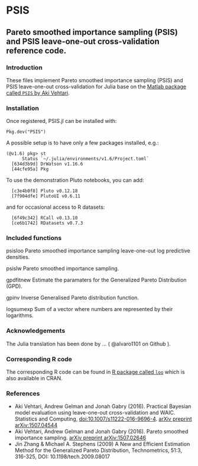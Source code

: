 # PSIS

## Pareto smoothed importance sampling (PSIS) and PSIS leave-one-out cross-validation reference code.

### Introduction

These files implement Pareto smoothed importance sampling (PSIS) and
PSIS leave-one-out cross-validation for Julia base on the [Matlab package called `PSIS` by Aki Vehtari](https://github.com/avehtari/PSIS.git).

### Installation

Once registered, PSIS.jl can be installed with:
```
Pkg.dev("PSIS")
```

A possible setup is to have only a few packages installed, e.g.:
```
(@v1.6) pkg> st
      Status `~/.julia/environments/v1.6/Project.toml`
  [634d3b9d] DrWatson v1.16.6
  [44cfe95a] Pkg
```

To use the demonstration Pluto notebooks, you can add:
```
  [c3e4b0f8] Pluto v0.12.18
  [7f904dfe] PlutoUI v0.6.11
```

and for occasional access to R datasets:
```
  [6f49c342] RCall v0.13.10
  [ce6b1742] RDatasets v0.7.3
```

### Included functions

psisloo
    Pareto smoothed importance sampling leave-one-out log predictive densities.

psislw
    Pareto smoothed importance sampling.

gpdfitnew
    Estimate the paramaters for the Generalized Pareto Distribution (GPD).

gpinv
    Inverse Generalised Pareto distribution function.

logsumexp
    Sum of a vector where numbers are represented by their logarithms.

### Acknowledgements

The Julia translation has been done by ... ( @alvaro1101 on Github ).

### Corresponding R code

The corresponding R code can be found in [R package called
`loo`](https://github.com/stan-dev/loo) which is also available in CRAN.
                 
### References

- Aki Vehtari, Andrew Gelman and Jonah Gabry (2016). Practical
  Bayesian model evaluation using leave-one-out cross-validation
  and WAIC. Statistics and Computing, [doi:10.1007/s11222-016-9696-4](http://dx.doi.org/10.1007/s11222-016-9696-4). [arXiv preprint arXiv:1507.04544](http://arxiv.org/abs/1507.04544)
- Aki Vehtari, Andrew Gelman and Jonah Gabry (2016). Pareto
  smoothed importance sampling. [arXiv preprint arXiv:1507.02646](http://arxiv.org/abs/1507.02646)
- Jin Zhang & Michael A. Stephens (2009) A New and Efficient
  Estimation Method for the Generalized Pareto Distribution,
  Technometrics, 51:3, 316-325, DOI: 10.1198/tech.2009.08017
